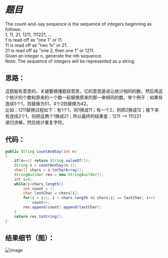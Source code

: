 # *题目*
The count-and-say sequence is the sequence of integers beginning as follows:  
1, 11, 21, 1211, 111221, ...  
1 is read off as "one 1" or 11.  
11 is read off as "two 1s" or 21.  
21 is read off as "one 2, then one 1" or 1211.  
Given an integer n, generate the nth sequence.  
Note: The sequence of integers will be represented as a string.   
## 思路：
这题挻有意思的，关键要搞懂题目意思，它的意思是说让统计相同的数，然后用这个统计的个数和原来的一个数一起替换原来的那一串相同的数。举个例子：如果有连续5个1，则替换为51，4个2则替换为42。  
比如：1211替换过程如下：有1个1，则1换成11；有一个2，则把2换成12；接下来有连续2个1，则把这两个1换成21；所以最终的结果是：1211 -->  111221  
递归求解，然后统计重复字符。
## 代码：
```java
public String countAndSay(int n)
{
    if(n==1) return String.valueOf(1);
    String s = countAndSay(n-1);
    char[] chars = s.toCharArray();
    StringBuilder res = new StringBuilder();
    int i=0;
    while(i<chars.length){
        int count = 1;
        char lastChar = chars[i];
        for(i = i+1; i < chars.length && chars[i] == lastChar; i++)
            count++;
        res.append(count).append(lastChar);
    }
    return res.toString();
}
```
## 结果细节（图）：
![image](https://github.com/jnuyanfa/YanFa-LeetCode-with-JAVA/blob/master/src/leetcode038_CountAndSay/img/1.png)
